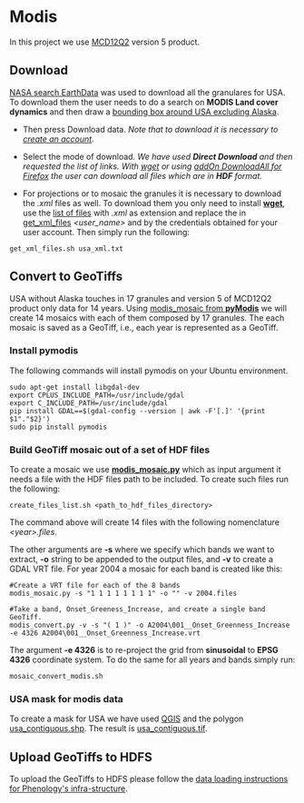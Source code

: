 # Modis

In this project we use [MCD12Q2](https://lpdaac.usgs.gov/dataset_discovery/modis/modis_products_table/mcd12q2) version 5 product.

## Download
[NASA search EarthData](https://search.earthdata.nasa.gov/) was used to download all the granulares for USA. To download them the user needs to do a search on **MODIS Land cover dynamics** and then draw a [bounding box around USA excluding Alaska](https://search.earthdata.nasa.gov/search/granules?p=C190733713-LPDAAC_ECS&m=20.671875!-114.890625!2!1!2!0%2C2%2C1&tl=1421366400!5!!&q=MODIS+Land+Cover+Dynamics&ok=MODIS+Land+Cover+Dynamics&sb=-127.265625%2C23.90625%2C-63.140625%2C49.359375).

* Then press Download data. *Note that to download it is necessary to [create an account](https://urs.earthdata.nasa.gov//users/new).*

* Select the mode of download. *We have used **Direct Download** and then requested the list of links. With [wget](https://www.gnu.org/software/wget/manual/wget.html) or using [addOn DownloadAll for Firefox](https://addons.mozilla.org/en-US/firefox/addon/downthemall/) the user can download all files which are in **HDF** format.*

* For projections or to mosaic the granules it is necessary to download the *.xml* files as well. To download them you only need to install [**wget**](https://www.gnu.org/software/wget/manual/wget.html), use the [list of files](usa_xml.txt) with *.xml* as extension and replace the in [get_xml_files](get_xml_files.sh) *<user_name>* and *<passwd>* by the credentials obtained for your user account. Then simply run the following:
```
get_xml_files.sh usa_xml.txt
```

## Convert to GeoTiffs

USA without Alaska touches in 17 granules and version 5 of MCD12Q2 product only data for 14 years. Using [modis_mosaic from **pyModis**](http://www.pymodis.org/scripts/modis_mosaic.html) we will create 14 mosaics with each of them composed by 17 granules. The each mosaic is saved as a GeoTiff, i.e., each year is represented as a GeoTiff.  

### Install pymodis
The following commands will install pymodis on your Ubuntu environment.

```
sudo apt-get install libgdal-dev
export CPLUS_INCLUDE_PATH=/usr/include/gdal
export C_INCLUDE_PATH=/usr/include/gdal
pip install GDAL==$(gdal-config --version | awk -F'[.]' '{print $1"."$2}')
sudo pip install pymodis
```

### Build GeoTiff mosaic out of a set of HDF files
To create a mosaic we use [**modis_mosaic.py**](http://www.pymodis.org/scripts/modis_mosaic.html) which as input argument it needs a file with the HDF files path to be included. To create such files run the following:
```
create_files_list.sh <path_to_hdf_files_directory>
```

The command above will create 14 files with the following nomenclature *\<year\>.files*.

The other arguments are **-s** where we specify which bands we want to extract, **-o** string to be appended to the output files, and **-v** to create a GDAL VRT file. For year 2004 a mosaic for each band is created like this:
```
#Create a VRT file for each of the 8 bands
modis_mosaic.py -s "1 1 1 1 1 1 1 1" -o "" -v 2004.files

#Take a band, Onset_Greeness_Increase, and create a single band GeoTiff. 
modis_convert.py -v -s "( 1 )" -o A2004\001__Onset_Greenness_Increase -e 4326 A2004\001__Onset_Greenness_Increase.vrt
```

The argument **-e 4326** is to re-project the grid from **sinusoidal** to **EPSG 4326** coordinate system. To do the same for all years and bands simply run:
```
mosaic_convert_modis.sh
```

### USA mask for modis data
To create a mask for USA we have used [QGIS](http://www.qgis.org/en/site/) and the polygon [usa_contiguous.shp](usa_contiguous.shp). The result is [usa_contiguous.tif](usa_contiguous.tif).

## Upload GeoTiffs to HDFS

To upload the GeoTiffs to HDFS please follow the [data loading instructions for Phenology's infra-structure](https://github.com/phenology/infrastructure/tree/applications/applications).
